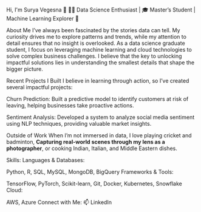 Hi, I'm Surya Vegesna 👋
👨‍💻 Data Science Enthusiast | 🎓 Master’s Student | Machine Learning Explorer 🧠

About Me
I’ve always been fascinated by the stories data can tell. My curiosity drives me to explore patterns and trends, while my attention to detail ensures that no insight is overlooked. As a data science graduate student, I focus on leveraging machine learning and cloud technologies to solve complex business challenges. I believe that the key to unlocking impactful solutions lies in understanding the smallest details that shape the bigger picture.

Recent Projects I Built
I believe in learning through action, so I’ve created several impactful projects:

Churn Prediction: Built a predictive model to identify customers at risk of leaving, helping businesses take proactive actions.

Sentiment Analysis: Developed a system to analyze social media sentiment using NLP techniques, providing valuable market insights.


Outside of Work
When I’m not immersed in data, I love playing cricket and badminton, **Capturing real-world scenes through my lens as a photographer**, or cooking Indian, Italian, and Middle Eastern dishes.

Skills:
Languages & Databases:

Python, R, SQL, MySQL, MongoDB, BigQuery
Frameworks & Tools:

TensorFlow, PyTorch, Scikit-learn, Git, Docker, Kubernetes, Snowflake
Cloud:

AWS, Azure
Connect with Me:
📫 LinkedIn
